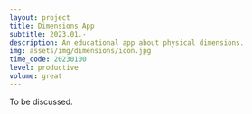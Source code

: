 ```yaml
---
layout: project
title: Dimensions App
subtitle: 2023.01.-
description: An educational app about physical dimensions.
img: assets/img/dimensions/icon.jpg
time_code: 20230100
level: productive
volume: great
---
```


To be discussed.